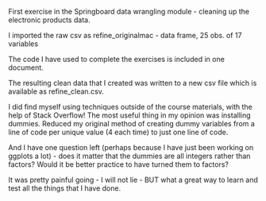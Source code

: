 
First exercise in the Springboard data wrangling module - cleaning up the electronic products data.  

I imported the raw csv as refine_originalmac - data frame, 25 obs. of 17 variables

The code I have used to complete the exercises is included in one document. 

The resulting clean data that I created was written to a new csv file which is available as refine_clean.csv.

I did find myself using techniques outside of the course materials, with the help of Stack Overflow! The most useful thing in my opinion was installing dummies. Reduced my original method of creating dummy variables from a line of code per unique value (4 each time) to just one line of code. 

And I have one question left (perhaps because I have just been working on ggplots a lot) - does it matter that the dummies are all integers rather than factors? Would it be better practice to have turned them to factors? 

It was pretty painful going - I will not lie - BUT what a great way to learn and test all the things that I have done. 
